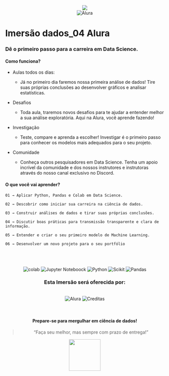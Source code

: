 <div align="center">
    <img src="https://www.alura.com.br/assets/img/imersoes/imersao-dados-3ed/logo-imersao-dados.1647533644.svg" />
    <br/>
    <img 
src="https://www.alura.com.br/assets/img/home/alura-logo.1647533643.svg" alt="Alura" />
</div>

# Imersão dados_04 Alura

### Dê o primeiro passo para a carreira em Data Science.

#### Como funciona?

   - Aulas todos os dias: 
        - Já no primeiro dia faremos nossa primeira análise de dados! Tire suas próprias conclusões ao desenvolver gráficos e analisar estatísticas.
    
   - Desafios
        - Toda aula, traremos novos desafios para te ajudar a entender melhor a sua análise exploratória. Aqui na Alura, você aprende fazendo!

   - Investigação
        - Teste, compare e aprenda a escolher! Investigar é o primeiro passo para conhecer os modelos mais adequados para o seu projeto.
    
   - Comunidade
        - Conheça outros pesquisadores em Data Science. Tenha um apoio incrível da comunidade e dos nossos instrutores e instrutoras através do nosso canal exclusivo no Discord.


#### O que você vai aprender?

    01 → Aplicar Python, Pandas e Colab em Data Science.
    
    02 → Descobrir como iniciar sua carreira na ciência de dados.
    
    03 → Construir análises de dados e tirar suas próprias conclusões.

    04 → Discutir boas práticas para transmissão transparente e clara de informação.

    05 → Entender e criar o seu primeiro modelo de Machine Learning.
    
    06 → Desenvolver um novo projeto para o seu portfólio

<section align="center">    
<br/>
<br/>
<br/>
<img
src="https://alura.com.br/assets/img/imersoes/imersao-dados-3ed/logo-colab-mobile.1647533644.png" alt="colab">
<img src="https://alura.com.br/assets/img/imersoes/imersao-dados-3ed/logo-jupyter-mobile.1647533644.svg" alt="Jupyter Noteboock">
<img
src="https://alura.com.br/assets/img/imersoes/imersao-dados-3ed/logo-python-mobile.1647533644.svg" alt="Python">
<img
src="https://alura.com.br/assets/img/imersoes/imersao-dados-3ed/logo-scikit-learn-mobile.1647533644.svg" alt="Scikit">
<img
src="https://alura.com.br/assets/img/imersoes/imersao-dados-3ed/logo-pandas-mobile.1647533644.svg" alt="Pandas">
<br/>
<section
class="container-wrapper company"><h3 class="section-title --bottom-decoration">Esta Imersão será oferecida por:</h3>
<br/>
<div>
<img
src="https://www.alura.com.br/assets/img/home/alura-logo.1647533643.svg" alt="Alura">
<img
src="https://www.alura.com.br/assets/img/imersoes/imersao-dados/creditas.1651262769.png" alt="Creditas">
</div>
</section>
<br/>
<br/>
<h4>Prepare-se para mergulhar em ciência de dados!</h4>
<blockquote align="center">“Faça seu melhor, mas sempre com prazo de entrega!”</blockquote>
<footer align="center">
<img width="100" src="https://www.alura.com.br/assets/img/imersoes/imersao-dados/logo-mersao.1647533644.svg" />
</footer>
</section>
